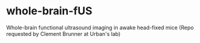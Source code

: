 # whole-brain-fUS
Whole-brain functional ultrasound imaging in awake head-fixed mice
(Repo requested by Clement Brunner at Urban's lab)
